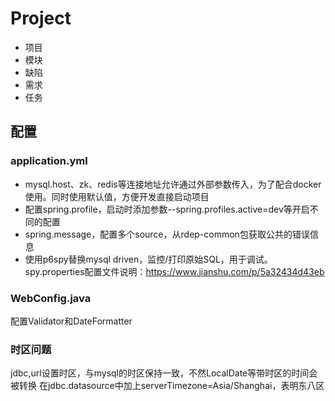 # Project
- 项目
- 模块
- 缺陷
- 需求
- 任务

## 配置
### application.yml
- mysql.host、zk、redis等连接地址允许通过外部参数传入，为了配合docker使用。同时使用默认值，方便开发直接启动项目
- 配置spring.profile，启动时添加参数--spring.profiles.active=dev等开启不同的配置
- spring.message，配置多个source，从rdep-common包获取公共的错误信息
- 使用p6spy替换mysql driven，监控/打印原始SQL，用于调试。spy.properties配置文件说明：https://www.jianshu.com/p/5a32434d43eb

### WebConfig.java
配置Validator和DateFormatter
### 时区问题
jdbc,url设置时区，与mysql的时区保持一致，不然LocalDate等带时区的时间会被转换
在jdbc.datasource中加上serverTimezone=Asia/Shanghai，表明东八区